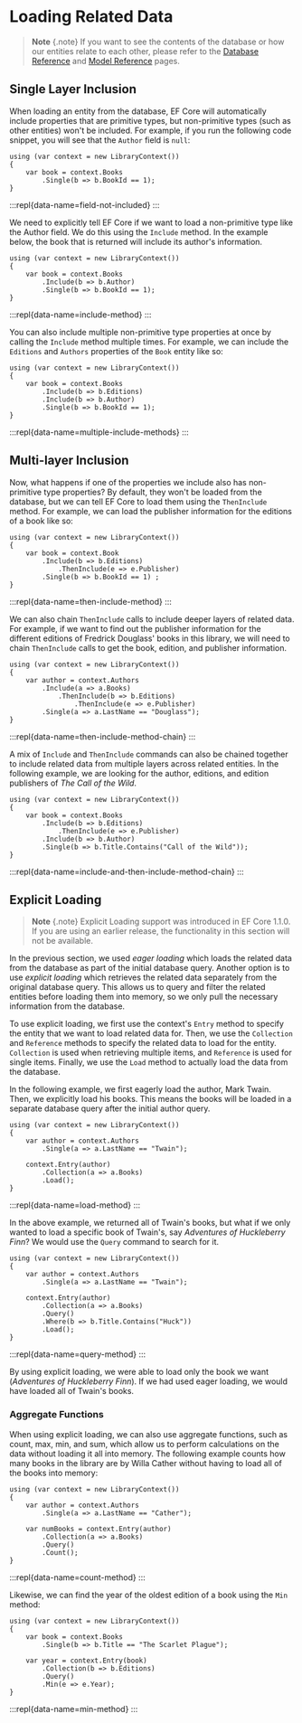 # Loading Related Data  
 
> **Note** {.note} 
> If you want to see the contents of the database or how our entities relate to each other, please refer to the [Database Reference](database-reference.md) and [Model Reference](model-reference) pages. 
 
## Single Layer Inclusion 
 
When loading an entity from the database, EF Core will automatically include properties that are primitive types, but non-primitive types (such as other entities) won't be included. For example, if you run the following code snippet, you will see that the `Author` field is `null`: 
 
```{.snippet} 
using (var context = new LibraryContext()) 
{ 
	var book = context.Books 
		.Single(b => b.BookId == 1); 
} 
``` 
:::repl{data-name=field-not-included} 
:::
 
We need to explicitly tell EF Core if we want to load a non-primitive type like the Author field. We do this using the `Include` method. In the example below, the book that is returned will include its author's information. 
 
```{.snippet} 
using (var context = new LibraryContext()) 
{ 
	var book = context.Books  
		.Include(b => b.Author)
		.Single(b => b.BookId == 1); 
} 
``` 
:::repl{data-name=include-method} 
:::
 
You can also include multiple non-primitive type properties at once by calling the `Include` method multiple times. For example, we can include the `Editions` and `Authors` properties of the `Book` entity like so:  
 
```{.snippet} 
using (var context = new LibraryContext()) 
{ 
	var book = context.Books 
		.Include(b => b.Editions) 
		.Include(b => b.Author)
		.Single(b => b.BookId == 1); 
} 
``` 
:::repl{data-name=multiple-include-methods} 
:::
 
## Multi-layer Inclusion 
 
Now, what happens if one of the properties we include also has non-primitive type properties? By default, they won't be loaded from the database, but we can tell EF Core to load them using the `ThenInclude` method. For example, we can load the publisher information for the editions of a book like so: 
 
```{.snippet} 
using (var context = new LibraryContext()) 
{ 
	var book = context.Book 
		.Include(b => b.Editions) 
			.ThenInclude(e => e.Publisher)
		.Single(b => b.BookId == 1) ; 
} 
``` 
:::repl{data-name=then-include-method} 
:::
 
We can also chain `ThenInclude` calls to include deeper layers of related data. For example, if we want to find out the publisher information for the different editions of Fredrick Douglass' books in this library, we will need to chain `ThenInclude` calls to get the book, edition, and publisher information. 
 
```{.snippet} 
using (var context = new LibraryContext()) 
{ 
	var author = context.Authors 
		.Include(a => a.Books) 
			.ThenInclude(b => b.Editions) 
				.ThenInclude(e => e.Publisher)
		.Single(a => a.LastName == "Douglass"); 
} 
``` 
:::repl{data-name=then-include-method-chain} 
:::
 
A mix of `Include` and `ThenInclude` commands can also be chained together to include related data from multiple layers across related entities. In the following example, we are looking for the author, editions, and edition publishers of _The Call of the Wild_. 
 
```{.snippet} 
using (var context = new LibraryContext()) 
{ 
	var book = context.Books 
		.Include(b => b.Editions) 
			.ThenInclude(e => e.Publisher) 
		.Include(b => b.Author)		
		.Single(b => b.Title.Contains("Call of the Wild")); 
} 
``` 
:::repl{data-name=include-and-then-include-method-chain} 
:::
 
## Explicit Loading 
  
> **Note** {.note}
> Explicit Loading support was introduced in EF Core 1.1.0. If you are using an earlier release, the functionality in this section will not be available.

In the previous section, we used *eager loading* which loads the related data from the database as part of the initial database query. Another option is to use *explicit loading* which retrieves the related data separately from the original database query. This allows us to query and filter the related entities before loading them into memory, so we only pull the necessary information from the database. 
 
To use explicit loading, we first use the context's `Entry` method to specify the entity that we want to load related data for. Then, we use the `Collection` and `Reference` methods to specify the related data to load for the entity. `Collection` is used when retrieving multiple items, and `Reference` is used for single items. Finally, we use the `Load` method to actually load the data from the database.  
 
In the following example, we first eagerly load the author, Mark Twain. Then, we explicitly load his books. This means the books will be loaded in a separate database query after the initial author query. 
 
```{.snippet} 
using (var context = new LibraryContext()) 
{ 
    var author = context.Authors 
        .Single(a => a.LastName == "Twain"); 
 
    context.Entry(author) 
        .Collection(a => a.Books)
        .Load(); 
} 
``` 
:::repl{data-name=load-method} 
:::
 
In the above example, we returned all of Twain's books, but what if we only wanted to load a specific book of Twain's, say _Adventures of Huckleberry Finn_? We would use the `Query` command to search for it. 
 
```{.snippet} 
using (var context = new LibraryContext()) 
{ 
    var author = context.Authors 
        .Single(a => a.LastName == "Twain"); 
 
    context.Entry(author) 
        .Collection(a => a.Books) 
        .Query() 
        .Where(b => b.Title.Contains("Huck")) 
        .Load(); 
} 
``` 
:::repl{data-name=query-method} 
:::
 
By using explicit loading, we were able to load only the book we want (_Adventures of Huckleberry Finn_). If we had used eager loading, we would have loaded all of Twain's books. 
 
### Aggregate Functions 

When using explicit loading, we can also use aggregate functions, such as count, max, min, and sum, which allow us to perform calculations on the data without loading it all into memory. The following example counts how many books in the library are by Willa Cather without having to load all of the books into memory: 
 
```{.snippet} 
using (var context = new LibraryContext()) 
{ 
    var author = context.Authors 
        .Single(a => a.LastName == "Cather"); 
 
    var numBooks = context.Entry(author) 
        .Collection(a => a.Books) 
        .Query() 
        .Count(); 
} 
``` 
:::repl{data-name=count-method} 
:::
 
Likewise, we can find the year of the oldest edition of a book using the `Min` method: 
 
```{.snippet} 
using (var context = new LibraryContext()) 
{ 
    var book = context.Books
        .Single(b => b.Title == "The Scarlet Plague"); 
 
    var year = context.Entry(book) 
        .Collection(b => b.Editions) 
        .Query() 
        .Min(e => e.Year); 
} 
``` 
:::repl{data-name=min-method} 
:::
 